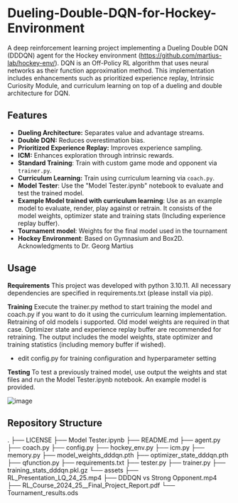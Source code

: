 # Dueling-Double-DQN-for-Hockey-Environment

A deep reinforcement learning project implementing a Dueling Double DQN (DDDQN) agent for the Hockey environment (https://github.com/martius-lab/hockey-env/). DQN is an Off-Policy RL algorithm that uses neural networks as their function approximation method. This implementation includes enhancements such as prioritized experience replay, Intrinsic Curiosity Module, and curriculum learning on top of a dueling and double architecture for DQN.

## Features

- **Dueling Architecture:** Separates value and advantage streams.
- **Double DQN:** Reduces overestimation bias.
- **Prioritized Experience Replay:** Improves experience sampling.
- **ICM:** Enhances exploration through intrinsic rewards.
- **Standard Training**: Train with custom game mode and opponent via `trainer.py`.
- **Curriculum Learning:** Train using curriculum learning via `coach.py`.
- **Model Tester**: Use the "Model Tester.ipynb" notebook to evaluate and test the trained model.
- **Example Model trained with curriculum learning**: Use as an example model to evaluate, render, play against or retrain. It consists of the model weights, optimizer state and training stats (Including experience replay buffer).
- **Tournament model**: Weights for the final model used in the tournament
- **Hockey Environment**: Based on Gymnasium and Box2D. Acknowledgments to Dr. Georg Martius


## Usage

**Requirements**
This project was developed with python 3.10.11. All necessary dependencies are specified in requirements.txt (please install via pip).

**Training**
Execute the trainer.py method to start training the model and coach.py if you want to do it using the curriculum learning implementation. Retraining of old models i supported. Old model weights are required in that case. Optimizer state and experience replay buffer are recommended for retraining. The output includes the model weights, state optimizer and training statistics (including memory buffer if wished). 
- edit config.py for training configuration and hyperparameter setting

**Testing**
To test a previously trained model, use output the weights and stat files and run the Model Tester.ipynb notebook. An example model is provided.

![image](https://github.com/user-attachments/assets/3972cfb2-1b86-438b-8584-71875e6954d7)

Repository Structure
---------------------
.
├── LICENSE
├── Model Tester.ipynb
├── README.md
├── agent.py
├── coach.py
├── config.py
├── hockey_env.py
├── icm.py
├── memory.py
├── model_weights_dddqn.pth
├── optimizer_state_dddqn.pth
├── qfunction.py
├── requirements.txt
├── tester.py
├── trainer.py
├── training_stats_dddqn.pkl.gz
└── assets
    ├── RL_Presentation_LQ_24_25.mp4
    ├── DDDQN vs Strong Opponent.mp4
    ├── RL_Course_2024_25__Final_Project_Report.pdf
    └── Tournament_results.ods
